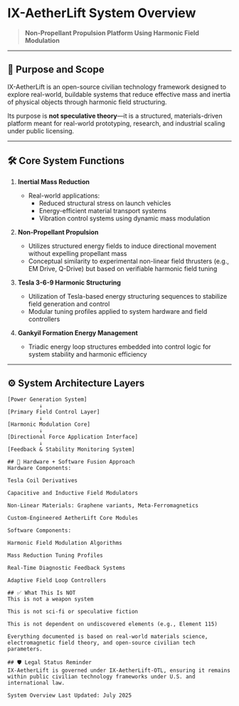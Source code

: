 # IX-AetherLift System Overview

> **Non-Propellant Propulsion Platform Using Harmonic Field Modulation**

---

## 📖 Purpose and Scope

IX-AetherLift is an open-source civilian technology framework designed to explore real-world, buildable systems that reduce effective mass and inertia of physical objects through harmonic field structuring.

Its purpose is **not speculative theory**—it is a structured, materials-driven platform meant for real-world prototyping, research, and industrial scaling under public licensing.

---

## 🛠️ Core System Functions

1. **Inertial Mass Reduction**
   - Real-world applications:
     - Reduced structural stress on launch vehicles
     - Energy-efficient material transport systems
     - Vibration control systems using dynamic mass modulation

2. **Non-Propellant Propulsion**
   - Utilizes structured energy fields to induce directional movement without expelling propellant mass
   - Conceptual similarity to experimental non-linear field thrusters (e.g., EM Drive, Q-Drive) but based on verifiable harmonic field tuning

3. **Tesla 3-6-9 Harmonic Structuring**
   - Utilization of Tesla-based energy structuring sequences to stabilize field generation and control
   - Modular tuning profiles applied to system hardware and field controllers

4. **Gankyil Formation Energy Management**
   - Triadic energy loop structures embedded into control logic for system stability and harmonic efficiency

---

## ⚙️ System Architecture Layers

```plaintext
[Power Generation System]
          ↓
[Primary Field Control Layer]
          ↓
[Harmonic Modulation Core]
          ↓
[Directional Force Application Interface]
          ↓
[Feedback & Stability Monitoring System]

## 🧩 Hardware + Software Fusion Approach
Hardware Components:

Tesla Coil Derivatives

Capacitive and Inductive Field Modulators

Non-Linear Materials: Graphene variants, Meta-Ferromagnetics

Custom-Engineered AetherLift Core Modules

Software Components:

Harmonic Field Modulation Algorithms

Mass Reduction Tuning Profiles

Real-Time Diagnostic Feedback Systems

Adaptive Field Loop Controllers

## ✅ What This Is NOT
This is not a weapon system

This is not sci-fi or speculative fiction

This is not dependent on undiscovered elements (e.g., Element 115)

Everything documented is based on real-world materials science, electromagnetic field theory, and open-source civilian tech parameters.

## 🛡️ Legal Status Reminder
IX-AetherLift is governed under IX-AetherLift-OTL, ensuring it remains within public civilian technology frameworks under U.S. and international law.

System Overview Last Updated: July 2025
